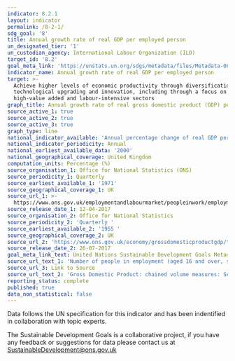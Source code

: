 ```yaml
---
indicator: 8.2.1
layout: indicator
permalink: /8-2-1/
sdg_goal: '8'
title: Annual growth rate of real GDP per employed person
un_designated_tier: '1'
un_custodian_agency: International Labour Organization (ILO)
target_id: '8.2'
goal_meta_link: 'https://unstats.un.org/sdgs/metadata/files/Metadata-08-02-01.pdf'
indicator_name: Annual growth rate of real GDP per employed person
target: >-
  Achieve higher levels of economic productivity through diversification,
  technological upgrading and innovation, including through a focus on
  high-value added and labour-intensive sectors
graph_title: Annual growth rate of real gross domestic product (GDP) per employed person
source_active_1: true
source_active_2: true
source_active_3: true
graph_type: line
national_indicator_available: 'Annual percentage change of real GDP per employed person '
national_indicator_periodicity: Annual
national_earliest_available_data: '2000'
national_geographical_coverage: United Kingdom
computation_units: Percentage (%)
source_organisation_1: Office for National Statistics (ONS)
source_periodicity_1: Quarterly
source_earliest_available_1: '1971'
source_geographical_coverage_1: UK
source_url_1: >-
  https://www.ons.gov.uk/employmentandlabourmarket/peopleinwork/employmentandemployeetypes/timeseries/mgrz/lms
source_release_date_1: 12-04-2017
source_organisation_2: Office for National Statistics
source_periodicity_2: 'Quarterly '
source_earliest_available_2: '1955 '
source_geographical_coverage_2: UK
source_url_2: 'https://www.ons.gov.uk/economy/grossdomesticproductgdp/timeseries/abmi/pgdp'
source_release_date_2: 26-07-2017
goal_meta_link_text: United Nations Sustainable Development Goals Metadata (pdf 384kB)
source_url_text_1: 'Number of people in employment (aged 16 and over, seasonally adjusted)'
source_url_3: Link to Source
source_url_text_2: 'Gross Domestic Product: chained volume measures: Seasonally adjusted £m'
reporting_status: complete
published: true
data_non_statistical: false
---
```

Data follows the UN specification for this indicator and has been indentified in collaboration with topic experts.

The Sustainable Development Goals is a collaborative project, if you have any feedback or suggestions for data please contact us at <SustainableDevelopment@ons.gov.uk>
